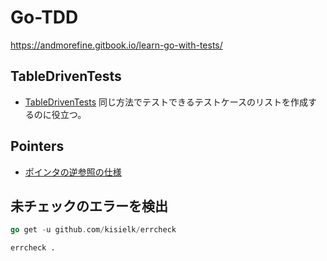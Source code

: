 # Go-TDD

https://andmorefine.gitbook.io/learn-go-with-tests/

## TableDrivenTests 
- [TableDrivenTests](https://github.com/golang/go/wiki/TableDrivenTests)
同じ方法でテストできるテストケースのリストを作成するのに役立つ。


## Pointers
- [ポインタの逆参照の仕様](https://golang.org/ref/spec#Method_values)

## 未チェックのエラーを検出
```go
go get -u github.com/kisielk/errcheck
```

```sh
errcheck .
```
